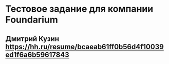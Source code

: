 # Тестовое задание для компании Foundarium
## Дмитрий Кузин https://hh.ru/resume/bcaeab61ff0b56d4f10039ed1f6a6b59617843
